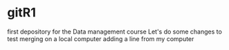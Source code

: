 # gitR1
first depository for the Data management course
Let's do some changes to test merging on a local computer
adding a line from my computer